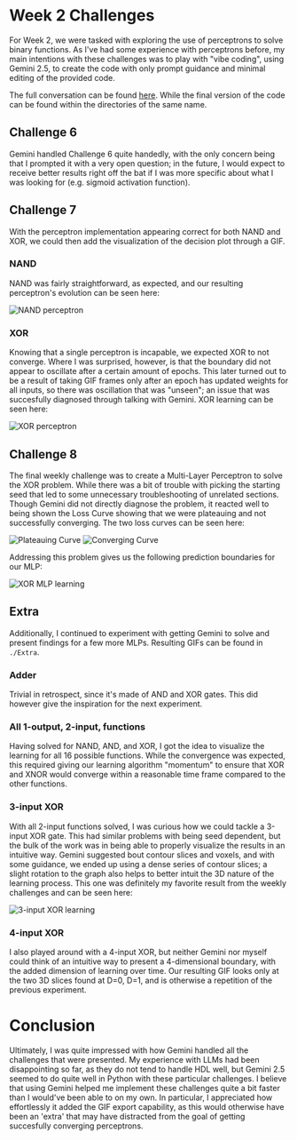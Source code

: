 # Week 2 Challenges # 
For Week 2, we were tasked with exploring the use of perceptrons to solve binary functions. As I've had some experience with perceptrons before, my main intentions with these challenges was to play with "vibe coding", using Gemini 2.5, to create the code with only prompt guidance and minimal editing of the provided code.

The full conversation can be found [here](https://g.co/gemini/share/49894c7d5f92). While the final version of the code can be found within the directories of the same name.

## Challenge 6 ## 
Gemini handled Challenge 6 quite handedly, with the only concern being that I prompted it with a very open question; in the future, I would expect to receive better results right off the bat if I was more specific about what I was looking for (e.g. sigmoid activation function).

## Challenge 7 ##
With the perceptron implementation appearing correct for both NAND and XOR, we could then add the visualization of the decision plot through a GIF.

### NAND ###
NAND was fairly straightforward, as expected, and our resulting perceptron's evolution can be seen here:

![NAND perceptron](./Challenge_6/nand_perceptron_learning.gif)

### XOR ###
Knowing that a single perceptron is incapable, we expected XOR to not converge. Where I was surprised, however, is that the boundary did not appear to oscillate after a certain amount of epochs. This later turned out to be a result of taking GIF frames only after an epoch has updated weights for all inputs, so there was oscillation that was "unseen"; an issue that was succesfully diagnosed through talking with Gemini. XOR learning can be seen here:

![XOR perceptron](./Challenge_6/XOR_perceptron_learning.gif)

## Challenge 8 ##
The final weekly challenge was to create a Multi-Layer Perceptron to solve the XOR problem. While there was a bit of trouble with picking the starting seed that led to some unnecessary troubleshooting of unrelated sections. Though Gemini did not directly diagnose the problem, it reacted well to being shown the Loss Curve showing that we were plateauing and not successfully converging. The two loss curves can be seen here:

![Plateauing Curve](./Challenge_8/Loss_Curve_Unsucessful.PNG) ![Converging Curve](./Challenge_8/Loss_Curve.png)

Addressing this problem gives us the following prediction boundaries for our MLP:

![XOR MLP learning](./Challenge_8/xor_mlp_pred_regions_bce_tuned.gif)

## Extra ##
Additionally, I continued to experiment with getting Gemini to solve and present findings for a few more MLPs. Resulting GIFs can be found in ```./Extra```.

### Adder ###
Trivial in retrospect, since it's made of AND and XOR gates. This did however give the inspiration for the next experiment.

### All 1-output, 2-input, functions ###
Having solved for NAND, AND, and XOR, I got the idea to visualize the learning for all 16 possible functions. While the convergence was expected, this required giving our learning algorithm "momentum" to ensure that XOR and XNOR would converge within a reasonable time frame compared to the other functions. 

### 3-input XOR ###
With all 2-input functions solved, I was curious how we could tackle a 3-input XOR gate. This had similar problems with being seed dependent, but the bulk of the work was in being able to properly visualize the results in an intuitive way. Gemini suggested bout contour slices and voxels, and with some guidance, we ended up using a dense series of contour slices; a slight rotation to the graph also helps to better intuit the 3D nature of the learning process. This one was definitely my favorite result from the weekly challenges and can be seen here:

![3-input XOR learning](./Extra/mlp_func_105_3input_100slices_color_rotating.gif)

### 4-input XOR ###
I also played around with a 4-input XOR, but neither Gemini nor myself could think of an intuitive way to present a 4-dimensional boundary, with the added dimension of learning over time. Our resulting GIF looks only at the two 3D slices found at D=0, D=1, and is otherwise a repetition of the previous experiment.

# Conclusion #
Ultimately, I was quite impressed with how Gemini handled all the challenges that were presented. My experience with LLMs had been disappointing so far, as they do not tend to handle HDL well, but Gemini 2.5 seemed to do quite well in Python with these particular challenges. I believe that using Gemini helped me implement these challenges quite a bit faster than I would've been able to on my own. In particular, I appreciated how effortlessly it added the GIF export capability, as this would otherwise have been an 'extra' that may have distracted from the goal of getting succesfully converging perceptrons.

